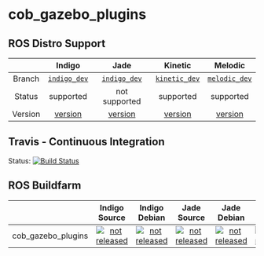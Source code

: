 cob_gazebo_plugins
===========

## ROS Distro Support

|         | Indigo | Jade | Kinetic | Melodic |
|:-------:|:------:|:----:|:-------:|:-------:|
| Branch  | [`indigo_dev`](https://github.com/ipa320/cob_gazebo_plugins/tree/indigo_dev) | [`indigo_dev`](https://github.com/ipa320/cob_gazebo_plugins/tree/indigo_dev) | [`kinetic_dev`](https://github.com/ipa320/cob_gazebo_plugins/tree/kinetic_dev) | [`melodic_dev`](https://github.com/ipa320/cob_gazebo_plugins/tree/melodic_dev) |
| Status  |  supported | not supported |  supported | supported |
| Version | [version](http://repositories.ros.org/status_page/ros_indigo_default.html?q=cob_gazebo_plugins) | [version](http://repositories.ros.org/status_page/ros_jade_default.html?q=cob_gazebo_plugins) | [version](http://repositories.ros.org/status_page/ros_kinetic_default.html?q=cob_gazebo_plugins) | [version](http://repositories.ros.org/status_page/ros_melodic_default.html?q=cob_gazebo_plugins) |

## Travis - Continuous Integration

Status: [![Build Status](https://travis-ci.org/ipa320/cob_gazebo_plugins.svg?branch=kinetic_dev)](https://travis-ci.org/ipa320/cob_gazebo_plugins)

## ROS Buildfarm

|         | Indigo Source | Indigo Debian | Jade Source | Jade Debian | Kinetic Source | Kinetic Debian | Melodic Source | Melodic Debian |
|:-------:|:-------------:|:-------------:|:-----------:|:-----------:|:--------------:|:--------------:|:--------------:|:--------------:|
| cob_gazebo_plugins | [![not released](http://build.ros.org/buildStatus/icon?job=Isrc_uT__cob_gazebo_plugins__ubuntu_trusty__source)](http://build.ros.org/view/Isrc_uT/job/Isrc_uT__cob_gazebo_plugins__ubuntu_trusty__source/) | [![not released](http://build.ros.org/buildStatus/icon?job=Ibin_uT64__cob_gazebo_plugins__ubuntu_trusty_amd64__binary)](http://build.ros.org/view/Ibin_uT64/job/Ibin_uT64__cob_gazebo_plugins__ubuntu_trusty_amd64__binary/) | [![not released](http://build.ros.org/buildStatus/icon?job=Jsrc_uT__cob_gazebo_plugins__ubuntu_trusty__source)](http://build.ros.org/view/Jsrc_uT/job/Jsrc_uT__cob_gazebo_plugins__ubuntu_trusty__source/) | [![not released](http://build.ros.org/buildStatus/icon?job=Jbin_uT64__cob_gazebo_plugins__ubuntu_trusty_amd64__binary)](http://build.ros.org/view/Jbin_uT64/job/Jbin_uT64__cob_gazebo_plugins__ubuntu_trusty_amd64__binary/) | [![not released](http://build.ros.org/buildStatus/icon?job=Ksrc_uX__cob_gazebo_plugins__ubuntu_xenial__source)](http://build.ros.org/view/Ksrc_uX/job/Ksrc_uX__cob_gazebo_plugins__ubuntu_xenial__source/) | [![not released](http://build.ros.org/buildStatus/icon?job=Kbin_uX64__cob_gazebo_plugins__ubuntu_xenial_amd64__binary)](http://build.ros.org/view/Kbin_uX64/job/Kbin_uX64__cob_gazebo_plugins__ubuntu_xenial_amd64__binary/) | [![not released](http://build.ros.org/buildStatus/icon?job=Ksrc_uX__cob_gazebo_plugins__ubuntu_bionic__source)](http://build.ros.org/view/Ksrc_uX/job/Ksrc_uX__cob_gazebo_plugins__ubuntu_bionic__source/) | [![not released](http://build.ros.org/buildStatus/icon?job=Kbin_uX64__cob_gazebo_plugins__ubuntu_bionic_amd64__binary)](http://build.ros.org/view/Kbin_uX64/job/Kbin_uX64__cob_gazebo_plugins__ubuntu_bionic_amd64__binary/) |

